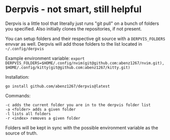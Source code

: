 # Derpvis - not smart, still helpful

Derpvis is a little tool that literally just runs "git pull" on a bunch of folders you specified. Also initially clones the repositories, if not present.

You can setup folders and their respective git source with a `DERPVIS_FOLDERS` envvar as well. Derpvis will add those folders to the list located in `~/.config/derpvis`

Example environment variable: `export DERPVIS_FOLDERS=$HOME/.config/nvim(git@github.com:abenz1267/nvim.git),$HOME/.config/kitty(git@github.com:abenz1267/kitty.git)`

Installation:
```
go install github.com/abenz1267/derpvis@latest
```

Commands:

```
-c adds the current folder you are in to the derpvis folder list
-a <folder> adds a given folder
-l lists all folders
-r <index> removes a given folder
```

Folders will be kept in sync with the possible environment variable as the source of truth.
